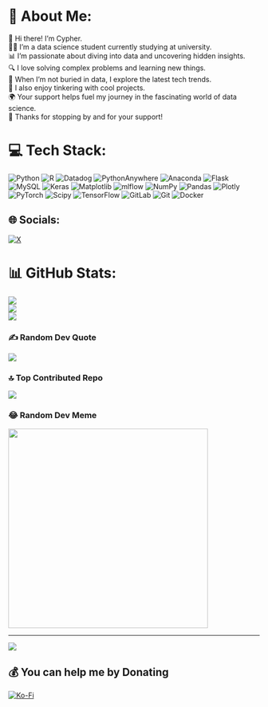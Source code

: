 # 💫 About Me:
👋 Hi there! I’m Cypher.<br>🧑‍💻 I’m a data science student currently studying at university.<br>📊 I’m passionate about diving into data and uncovering hidden insights.<br>🔍 I love solving complex problems and learning new things.<br>🚀 When I’m not buried in data, I explore the latest tech trends.<br>🤖 I also enjoy tinkering with cool projects.<br>🌍 Your support helps fuel my journey in the fascinating world of data science.<br>💖 Thanks for stopping by and for your support!


# 💻 Tech Stack:
![Python](https://img.shields.io/badge/python-3670A0?style=flat&logo=python&logoColor=ffdd54) ![R](https://img.shields.io/badge/r-%23276DC3.svg?style=flat&logo=r&logoColor=white) ![Datadog](https://img.shields.io/badge/datadog-%23632CA6.svg?style=flat&logo=datadog&logoColor=white) ![PythonAnywhere](https://img.shields.io/badge/pythonanywhere-%232F9FD7.svg?style=flat&logo=pythonanywhere&logoColor=151515) ![Anaconda](https://img.shields.io/badge/Anaconda-%2344A833.svg?style=flat&logo=anaconda&logoColor=white) ![Flask](https://img.shields.io/badge/flask-%23000.svg?style=flat&logo=flask&logoColor=white) ![MySQL](https://img.shields.io/badge/mysql-4479A1.svg?style=flat&logo=mysql&logoColor=white) ![Keras](https://img.shields.io/badge/Keras-%23D00000.svg?style=flat&logo=Keras&logoColor=white) ![Matplotlib](https://img.shields.io/badge/Matplotlib-%23ffffff.svg?style=flat&logo=Matplotlib&logoColor=black) ![mlflow](https://img.shields.io/badge/mlflow-%23d9ead3.svg?style=flat&logo=numpy&logoColor=blue) ![NumPy](https://img.shields.io/badge/numpy-%23013243.svg?style=flat&logo=numpy&logoColor=white) ![Pandas](https://img.shields.io/badge/pandas-%23150458.svg?style=flat&logo=pandas&logoColor=white) ![Plotly](https://img.shields.io/badge/Plotly-%233F4F75.svg?style=flat&logo=plotly&logoColor=white) ![PyTorch](https://img.shields.io/badge/PyTorch-%23EE4C2C.svg?style=flat&logo=PyTorch&logoColor=white) ![Scipy](https://img.shields.io/badge/SciPy-%230C55A5.svg?style=flat&logo=scipy&logoColor=%white) ![TensorFlow](https://img.shields.io/badge/TensorFlow-%23FF6F00.svg?style=flat&logo=TensorFlow&logoColor=white) ![GitLab](https://img.shields.io/badge/gitlab-%23181717.svg?style=flat&logo=gitlab&logoColor=white) ![Git](https://img.shields.io/badge/git-%23F05033.svg?style=flat&logo=git&logoColor=white) ![Docker](https://img.shields.io/badge/docker-%230db7ed.svg?style=flat&logo=docker&logoColor=white)

## 🌐 Socials:
[![X](https://img.shields.io/badge/X-black.svg?logo=X&logoColor=white)](https://x.com/@cypherbytes01) 

# 📊 GitHub Stats:
![](https://github-readme-stats.vercel.app/api?username=cypherbytes01&theme=default&hide_border=false&include_all_commits=false&count_private=false)<br/>
![](https://github-readme-streak-stats.herokuapp.com/?user=cypherbytes01&theme=default&hide_border=false)<br/>
![](https://github-readme-stats.vercel.app/api/top-langs/?username=cypherbytes01&theme=default&hide_border=false&include_all_commits=false&count_private=false&layout=compact)

### ✍️ Random Dev Quote
![](https://quotes-github-readme.vercel.app/api?type=horizontal&theme=tokyonight)

### 🔝 Top Contributed Repo
![](https://github-contributor-stats.vercel.app/api?username=cypherbytes01&limit=5&theme=default&combine_all_yearly_contributions=true)

### 😂 Random Dev Meme
<img src='https://www.codewithfaraz.com/blog_img/Programmers%20while%20Sleeping.jpg' style="height: 400px;"/>

---
[![](https://visitcount.itsvg.in/api?id=cypherbytes01&icon=0&color=0)](https://visitcount.itsvg.in)

  ## 💰 You can help me by Donating
  [![Ko-Fi](https://img.shields.io/badge/Ko--fi-F16061?style=for-the-badge&logo=ko-fi&logoColor=white)](https://ko-fi.com/cypherbytes01) 

  
<!-- Proudly created with GPRM ( https://gprm.itsvg.in ) -->
